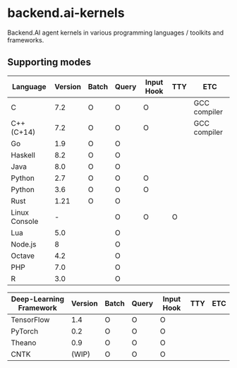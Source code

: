# backend.ai-kernels

Backend.AI agent kernels in various programming languages / toolkits and frameworks.

## Supporting modes

| Language      | Version | Batch | Query | Input Hook | TTY | ETC |
|---------------|------|---|---|---|---|------------|
| C             | 7.2  | O | O | O |   |GCC compiler|
| C++ (C+14)    | 7.2  | O | O | O |   |GCC compiler|
| Go            | 1.9  | O | O |   |   |            | 
| Haskell       | 8.2  | O | O |   |   |            |
| Java          | 8.0  | O | O |   |   |            |
| Python        | 2.7  | O | O | O |   |            |
| Python        | 3.6  | O | O | O |   |            | 
| Rust          | 1.21 | O | O |   |   |            | 
| Linux Console | -    |   | O | O | O |            |  
| Lua           | 5.0  |   | O |   |   |            |
| Node.js       | 8    |   | O |   |   |            |
| Octave        | 4.2  |   | O |   |   |            |
| PHP           | 7.0  |   | O |   |   |            |
| R             | 3.0  |   | O |   |   |            |

| Deep-Learning Framework | Version | Batch | Query | Input Hook | TTY | ETC |
|---------------|------|---|---|---|---|------------|
| TensorFlow    | 1.4  | O | O | O |   |            |
| PyTorch       | 0.2  | O | O | O |   |            |
| Theano        | 0.9  | O | O | O |   |            |
| CNTK          |(WIP) | O | O | O |   |            |
